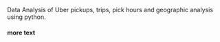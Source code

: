 Data Analysis of Uber pickups, trips, pick hours and geographic analysis using python.

#### more text
